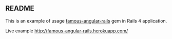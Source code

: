 ## README

This is an example of usage [famous-angular-rails](https://github.com/42gems/famous-angular-rails) gem in Rails 4 application.

Live example http://famous-angular-rails.herokuapp.com/
